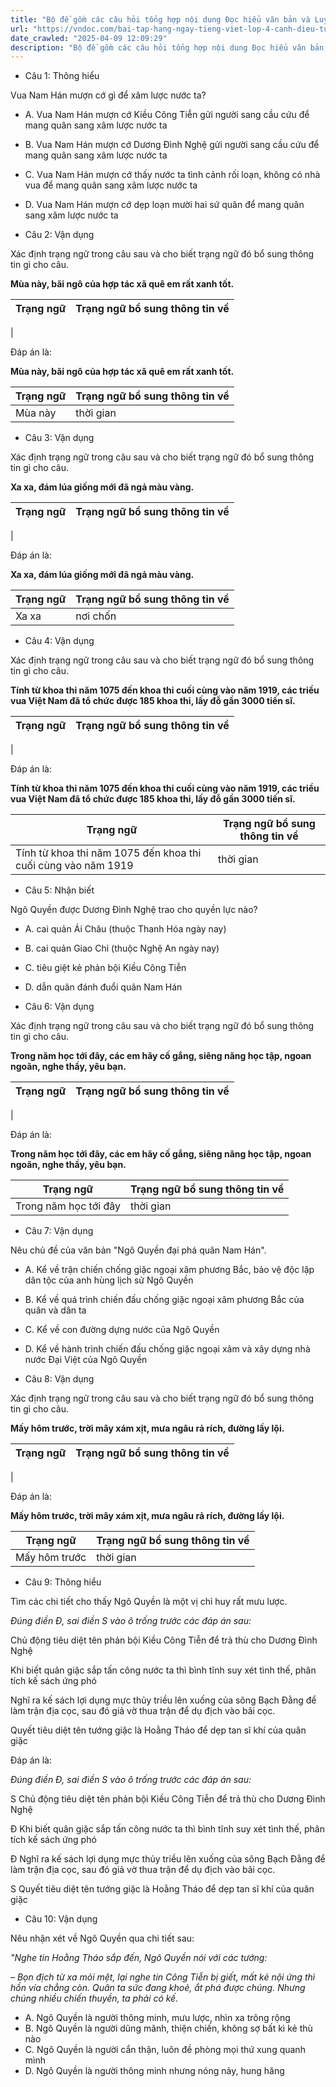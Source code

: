 ```yaml
---
title: "Bộ đề gồm các câu hỏi tổng hợp nội dung Đọc hiểu văn bản và Luyện từ và câu được học ở Tuần 25 trong chương trình Tiếng Việt lớp 4 Tập 2 Cánh Diều."
url: "https://vndoc.com/bai-tap-hang-ngay-tieng-viet-lop-4-canh-dieu-tuan-25-thu-3-337268"
date_crawled: "2025-04-09 12:09:29"
description: "Bộ đề gồm các câu hỏi tổng hợp nội dung Đọc hiểu văn bản và Luyện từ và câu được học ở Tuần 25 trong chương trình Tiếng Việt lớp 4 Tập 2 Cánh Diều."
---
```


* Câu 1:  Thông hiểu

Vua Nam Hán mượn cớ gì để xâm lược nước ta?

  * A. Vua Nam Hán mượn cớ Kiều Công Tiễn gửi người sang cầu cứu để mang quân sang xâm lược nước ta 
  * B. Vua Nam Hán mượn cớ Dương Đình Nghệ gửi người sang cầu cứu để mang quân sang xâm lược nước ta 
  * C. Vua Nam Hán mượn cớ thấy nước ta tình cảnh rối loạn, không có nhà vua để mang quân sang xâm lược nước ta 
  * D. Vua Nam Hán mượn cớ dẹp loạn mười hai sứ quân để mang quân sang xâm lược nước ta 



* Câu 2:  Vận dụng

Xác định trạng ngữ trong câu sau và cho biết trạng ngữ đó bổ sung thông tin gì cho câu.

**Mùa này, bãi ngô của hợp tác xã quê em rất xanh tốt.**

Trạng ngữ| Trạng ngữ bổ sung thông tin về  
---|---  
|   
  
Đáp án là:

**Mùa này, bãi ngô của hợp tác xã quê em rất xanh tốt.**

Trạng ngữ| Trạng ngữ bổ sung thông tin về  
---|---  
Mùa này| thời gian  
  
* Câu 3:  Vận dụng

Xác định trạng ngữ trong câu sau và cho biết trạng ngữ đó bổ sung thông tin gì cho câu.

**Xa xa, đám lúa giống mới đã ngả màu vàng.**

Trạng ngữ| Trạng ngữ bổ sung thông tin về  
---|---  
|   
  
Đáp án là:

**Xa xa, đám lúa giống mới đã ngả màu vàng.**

Trạng ngữ| Trạng ngữ bổ sung thông tin về  
---|---  
Xa xa| nơi chốn||địa điểm  
  
* Câu 4:  Vận dụng

Xác định trạng ngữ trong câu sau và cho biết trạng ngữ đó bổ sung thông tin gì cho câu.

**Tính từ khoa thi năm 1075 đến khoa thi cuối cùng vào năm 1919, các triều vua Việt Nam đã tổ chức được 185 khoa thi, lấy đỗ gần 3000 tiến sĩ.**

Trạng ngữ| Trạng ngữ bổ sung thông tin về  
---|---  
|   
  
Đáp án là:

**Tính từ khoa thi năm 1075 đến khoa thi cuối cùng vào năm 1919, các triều vua Việt Nam đã tổ chức được 185 khoa thi, lấy đỗ gần 3000 tiến sĩ.**

Trạng ngữ| Trạng ngữ bổ sung thông tin về  
---|---  
Tính từ khoa thi năm 1075 đến khoa thi cuối cùng vào năm 1919| thời gian  
  
* Câu 5:  Nhận biết

Ngô Quyền được Dương Đình Nghệ trao cho quyền lực nào?

  * A. cai quản Ái Châu (thuộc Thanh Hóa ngày nay) 
  * B. cai quản Giao Chỉ (thuộc Nghệ An ngày nay) 
  * C. tiêu giệt kẻ phản bội Kiều Công Tiễn 
  * D. dẫn quân đánh đuổi quân Nam Hán 



* Câu 6:  Vận dụng

Xác định trạng ngữ trong câu sau và cho biết trạng ngữ đó bổ sung thông tin gì cho câu.

**Trong năm học tới đây, các em hãy cố gắng, siêng năng học tập, ngoan ngoãn, nghe thầy, yêu bạn.**

Trạng ngữ| Trạng ngữ bổ sung thông tin về  
---|---  
|   
  
Đáp án là:

**Trong năm học tới đây, các em hãy cố gắng, siêng năng học tập, ngoan ngoãn, nghe thầy, yêu bạn.**

Trạng ngữ| Trạng ngữ bổ sung thông tin về  
---|---  
Trong năm học tới đây| thời gian  
  
* Câu 7:  Vận dụng

Nêu chủ đề của văn bản "Ngô Quyền đại phá quân Nam Hán".

  * A. Kể về trận chiến chống giặc ngoại xâm phương Bắc, bảo vệ độc lập dân tộc của anh hùng lịch sử Ngô Quyền 
  * B. Kể về quá trình chiến đấu chống giặc ngoại xâm phương Bắc của quân và dân ta 
  * C. Kể về con đường dựng nước của Ngô Quyền 
  * D. Kể về hành trình chiến đấu chống giặc ngoại xâm và xây dựng nhà nước Đại Việt của Ngô Quyền 



* Câu 8:  Vận dụng

Xác định trạng ngữ trong câu sau và cho biết trạng ngữ đó bổ sung thông tin gì cho câu.

**Mấy hôm trước, trời mây xám xịt, mưa ngâu rả rích, đường lầy lội.**

Trạng ngữ| Trạng ngữ bổ sung thông tin về  
---|---  
|   
  
Đáp án là:

**Mấy hôm trước, trời mây xám xịt, mưa ngâu rả rích, đường lầy lội.**

Trạng ngữ| Trạng ngữ bổ sung thông tin về  
---|---  
Mấy hôm trước| thời gian  
  
* Câu 9:  Thông hiểu

Tìm các chi tiết cho thấy Ngô Quyền là một vị chỉ huy rất mưu lược.

_Đúng điền Đ, sai điền S vào ô trống trước các đáp án sau:_

Chủ động tiêu diệt tên phản bội Kiều Công Tiễn để trả thù cho Dương Đình Nghệ

Khi biết quân giặc sắp tấn công nước ta thì bình tĩnh suy xét tình thế, phân tích kế sách ứng phó

Nghĩ ra kế sách lợi dụng mực thủy triều lên xuống của sông Bạch Đằng để làm trận địa cọc, sau đó giả vờ thua trận để dụ địch vào bãi cọc.

Quyết tiêu diệt tên tướng giặc là Hoằng Tháo để dẹp tan sĩ khí của quân giặc

Đáp án là:

_Đúng điền Đ, sai điền S vào ô trống trước các đáp án sau:_

S Chủ động tiêu diệt tên phản bội Kiều Công Tiễn để trả thù cho Dương Đình Nghệ

Đ Khi biết quân giặc sắp tấn công nước ta thì bình tĩnh suy xét tình thế, phân tích kế sách ứng phó

Đ Nghĩ ra kế sách lợi dụng mực thủy triều lên xuống của sông Bạch Đằng để làm trận địa cọc, sau đó giả vờ thua trận để dụ địch vào bãi cọc.

S Quyết tiêu diệt tên tướng giặc là Hoằng Tháo để dẹp tan sĩ khí của quân giặc

* Câu 10:  Vận dụng

Nêu nhận xét về Ngô Quyền qua chi tiết sau:

_"Nghe tin Hoằng Tháo sắp đến, Ngô Quyền nói với các tướng:_

_– Bọn địch từ xa mỏi mệt, lại nghe tin Công Tiễn bị giết, mất kẻ nội ứng thì hồn vía chẳng còn. Quân ta sức đang khoẻ, ắt phá được chúng. Nhưng chúng nhiều chiến thuyền, ta phải có kế._

  * A. Ngô Quyền là người thông minh, mưu lược, nhìn xa trông rộng 
  * B. Ngô Quyền là người dũng mãnh, thiện chiến, không sợ bất kì kẻ thù nào 
  * C. Ngô Quyền là người cẩn thận, luôn đề phòng mọi thứ xung quanh mình 
  * D. Ngô Quyền là người thông minh nhưng nóng nảy, hung hăng 


